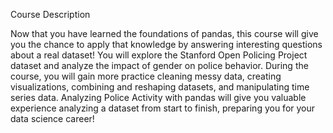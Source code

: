 
Course Description

Now that you have learned the foundations of pandas, this course will give you the chance to apply that knowledge by answering interesting questions about a real dataset! You will explore the Stanford Open Policing Project dataset and analyze the impact of gender on police behavior. During the course, you will gain more practice cleaning messy data, creating visualizations, combining and reshaping datasets, and manipulating time series data. Analyzing Police Activity with pandas will give you valuable experience analyzing a dataset from start to finish, preparing you for your data science career!
